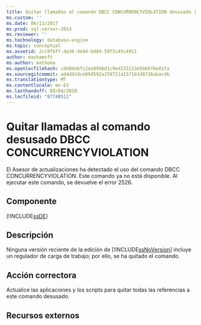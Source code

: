 ```yaml
---
title: Quitar llamadas al comando DBCC CONCURRENCYVIOLATION desusado | Microsoft Docs
ms.custom: ''
ms.date: 06/13/2017
ms.prod: sql-server-2014
ms.reviewer: ''
ms.technology: database-engine
ms.topic: conceptual
ms.assetid: 2cc9f6ff-de36-4e94-bd04-59f5c45c4911
author: mashamsft
ms.author: mathoma
ms.openlocfilehash: cde04ebfc2ea9996d1c9ed233123e5b66f6e81fa
ms.sourcegitcommit: ad4d92dce894592a259721a1571b1d8736abacdb
ms.translationtype: MT
ms.contentlocale: es-ES
ms.lasthandoff: 08/04/2020
ms.locfileid: "87748511"
---
```

# <a name="remove-calls-to-the-deprecated-dbcc-concurrencyviolation-command"></a>Quitar llamadas al comando desusado DBCC CONCURRENCYVIOLATION
  El Asesor de actualizaciones ha detectado el uso del comando DBCC CONCURRENCYVIOLATION. Este comando ya no está disponible. Al ejecutar este comando, se devuelve el error 2526.  
  
## <a name="component"></a>Componente  
 [!INCLUDE[ssDE](../../includes/ssde-md.md)]  
  
## <a name="description"></a>Descripción  
 Ninguna versión reciente de la edición de [!INCLUDE[ssNoVersion](../../includes/ssnoversion-md.md)] incluye un regulador de carga de trabajo; por ello, se ha quitado el comando.  
  
## <a name="corrective-action"></a>Acción correctora  
 Actualice las aplicaciones y los scripts para quitar todas las referencias a este comando desusado.  
  
## <a name="external-resources"></a>Recursos externos  
  
